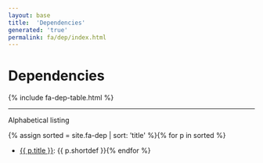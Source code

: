 ```yaml
---
layout: base
title:  'Dependencies'
generated: 'true'
permalink: fa/dep/index.html
---
```


# Dependencies

{% include fa-dep-table.html %}

----------

Alphabetical listing

{% assign sorted = site.fa-dep | sort: 'title' %}{% for p in sorted %}
* [{{ p.title }}](): {{ p.shortdef }}{% endfor %}
